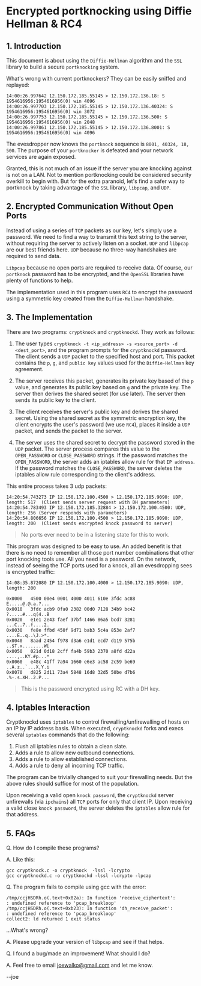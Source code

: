 # Encrypted portknocking using Diffie Hellman & RC4

## 1. Introduction

This document is about using the `Diffie-Hellman` algorithm and the `SSL` library to build a secure `portknocking` system.

What's wrong with current portknockers? They can be easily sniffed and replayed:

	14:00:26.997642 12.150.172.185.55145 > 12.150.172.136.18: S 1954616956:1954616956(0) win 4096
	14:00:26.997703 12.150.172.185.55145 > 12.150.172.136.40324: S 1954616956:1954616956(0) win 3072
	14:00:26.997753 12.150.172.185.55145 > 12.150.172.136.500: S 1954616956:1954616956(0) win 2048
	14:00:26.997861 12.150.172.185.55145 > 12.150.172.136.8001: S 1954616956:1954616956(0) win 4096

The evesdropper now knows the `portknock` sequence is `8001, 40324, 18, 500`. The purpose of your `portknocker` is defeated and your network services are again exposed.

Granted, this is not much of an issue if the server you are knocking against is not on a LAN.
Not to mention portknocking could be considered security overkill to begin with. But for the extra paranoid, let's find a safer way to portknock by taking advantage of the `SSL` library, `libpcap`, and `UDP`.

## 2. Encrypted Communication Without Open Ports

Instead of using a series of `TCP` packets as our key, let's simply use a password.
We need to find a way to transmit this text string to the server, without requiring the server to actively listen on a socket. `UDP` and `libpcap` are our best friends here. `UDP` because no three-way handshakes are required to send data.

`Libpcap` because no open ports are required to receive data. Of course, our `portknock` password has to be encrypted, and the `OpenSSL` libraries have plenty of functions to help.

The implementation used in this program uses `RC4` to encrypt the password using a symmetric key created from the `Diffie-Hellman` handshake.

## 3. The Implementation

There are two programs: `cryptknock` and `cryptknockd`. They work as follows:

1. The user types `cryptknock -t <ip_address> -s <source_port> -d <dest_port>`, and the program prompts for the `cryptknockd` password. The client sends a `UDP` packet to the specified host and port. This packet contains the `p`, `g`, and `public key` values used for the `Diffie-Hellman` key agreement.

2. The server receives this packet, generates its private key based of the `p` value, and generates its public key based on `g` and the private key. The server then derives the shared secret (for use later). The server then sends its public key to the client.

3. The client receives the server's public key and derives the shared secret. Using the shared secret as the symmetric encryption key, the client encrypts the user's password (we use `RC4`), places it inside a `UDP` packet, and sends the packet to the server.

4. The server uses the shared secret to decrypt the password stored in the `UDP` packet. The server process compares this value to the `OPEN_PASSWORD` or `CLOSE_PASSWORD` strings.
If the password matches the `OPEN_PASSWORD`, the server adds an iptables allow rule for that `IP address`. If the password matches the `CLOSE_PASSWORD`, the server deletes the iptables allow rule corresponding to the client's address.

This entire process takes 3 udp packets:

	14:20:54.743273 IP 12.150.172.100.4500 > 12.150.172.185.9090: UDP, length: 517	(Client sends server request with DH parameters)
	14:20:54.783493 IP 12.150.172.185.32884 > 12.150.172.100.4500: UDP, length: 256	(Server responds with parameters)
	14:20:54.806656 IP 12.150.172.100.4500 > 12.150.172.185.9090: UDP, length: 200	(Client sends encrypted knock password to server)

> No ports ever need to be in a listening state for this to work.

This program was designed to be easy to use. An added benefit is that there is no need to remember all those port number combinations that other port knocking tools use. All you need is a password. On the network, instead of seeing the TCP ports used for a knock, all an evesdropping sees is encrypted traffic:

	14:08:35.872080 IP 12.150.172.100.4000 > 12.150.172.185.9090: UDP, length: 200

	0x0000   4500 00e4 0001 4000 4011 610e 3fdc ac88        E.....@.@.a.?...
	0x0010   3fdc acb9 0fa0 2382 00d0 7128 34b9 bc42        ?.....#...q(4..B
	0x0020   e1e1 2e43 faef 37bf 1466 86a5 bcd7 3281        ...C..7..f....2.
	0x0030   fe8e ffbd 450f 9d71 bab3 5c4a 853e 2af7        ....E..q..\J.>*.
	0x0040   8aad 2454 f978 d3a6 e1d1 ecd7 d119 575b        ..$T.x........W[
	0x0050   021d 0d18 2cff fa4b 59b3 2370 a8fd d22a        ....,..KY.#p...*
	0x0060   e48c 41ff 7a94 1660 e6e3 ac58 2c59 be69        ..A.z..`...X,Y.i
	0x0070   d825 2d11 73a4 5848 16d8 32d5 50be d7b6        .%-.s.XH..2.P...

> This is the password encrypted using RC with a DH key.

## 4. Iptables Interaction

Cryptknockd uses `iptables` to control firewalling/unfirewalling of hosts on an IP by IP address basis. When executed, `cryptknockd` forks and execs several `iptables` commands that do the following:

1. Flush all iptables rules to obtain a clean slate.
2. Adds a rule to allow new outbound connections.
3. Adds a rule to allow established connections.
4. Adds a rule to deny all incoming TCP traffic.

The program can be trivially changed to suit your firewalling needs. But the above rules should suffice for most of the population.

Upon receiving a valid open `knock password`, the `cryptknockd` server unfirewalls (via `ipchains`) all `TCP` ports for only that client IP. Upon receiving a valid close `knock password`, the server deletes the `iptables` allow rule for that address.

## 5. FAQs

Q. How do I compile these programs?

A. Like this:

```shell
gcc cryptknock.c -o cryptknock  -lssl -lcrypto
gcc cryptknockd.c -o cryptknockd -lssl -lcrypto -lpcap
```

Q. The program fails to compile using gcc with the error:

```shell
/tmp/ccjHSDRh.o(.text+0x82a): In function 'receive_ciphertext':
: undefined reference to 'pcap_breakloop'
/tmp/ccjHSDRh.o(.text+0xb23): In function 'dh_receive_packet':
: undefined reference to 'pcap_breakloop'
collect2: ld returned 1 exit status
```

...What's wrong?

A. Please upgrade your version of `libpcap` and see if that helps.

Q. I found a bug/made an improvement! What should I do?

A. Feel free to email [joewalko@gmail.com](mailto://joewalko@gmail.com) and let me know.

--joe
